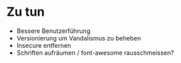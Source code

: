 Zu tun
======

- Bessere Benutzerführung
- Versionierung um Vandalismus zu beheben
- Insecure entfernen
- Schriften aufräumen / font-awesome rausschmeissen?

